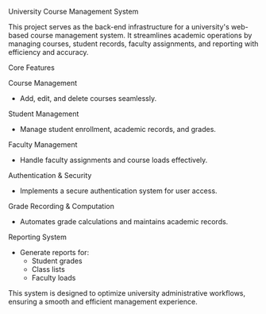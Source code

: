 University Course Management System

This project serves as the back-end infrastructure for a university's web-based course management system. It streamlines academic operations by managing courses, student records, faculty assignments, and reporting with efficiency and accuracy.  

Core Features  

Course Management  
- Add, edit, and delete courses seamlessly.  

Student Management  
- Manage student enrollment, academic records, and grades.  

Faculty Management  
- Handle faculty assignments and course loads effectively.  

Authentication & Security  
- Implements a secure authentication system for user access.  

 Grade Recording & Computation  
- Automates grade calculations and maintains academic records.  

Reporting System  
- Generate reports for:  
  - Student grades  
  - Class lists  
  - Faculty loads  

This system is designed to optimize university administrative workflows, ensuring a smooth and efficient management experience.  
